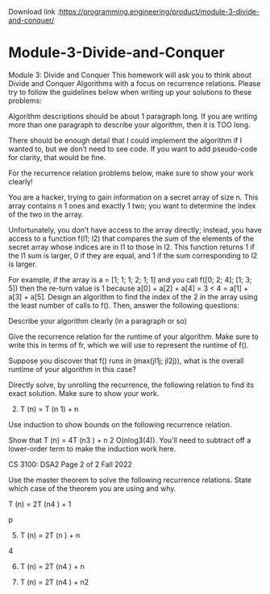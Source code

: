 Download link :https://programming.engineering/product/module-3-divide-and-conquer/

# Module-3-Divide-and-Conquer
Module 3: Divide and Conquer
This homework will ask you to think about Divide and Conquer Algorithms with a focus on recurrence relations. Please try to follow the guidelines below when writing up your solutions to these problems:

Algorithm descriptions should be about 1 paragraph long. If you are writing more than one paragraph to describe your algorithm, then it is TOO long.

There should be enough detail that I could implement the algorithm if I wanted to, but we don’t need to see code. If you want to add pseudo-code for clarity, that would be fine.

For the recurrence relation problems below, make sure to show your work clearly!

You are a hacker, trying to gain information on a secret array of size n. This array contains n 1 ones and exactly 1 two; you want to determine the index of the two in the array.

Unfortunately, you don’t have access to the array directly; instead, you have access to a function f(l1; l2) that compares the sum of the elements of the secret array whose indices are in l1 to those in l2. This function returns 1 if the l1 sum is larger, 0 if they are equal, and 1 if the sum corresponding to l2 is larger.

For example, if the array is a = [1; 1; 1; 2; 1; 1] and you call f([0; 2; 4]; [1; 3; 5]) then the re-turn value is 1 because a[0] + a[2] + a[4] = 3 < 4 = a[1] + a[3] + a[5]. Design an algorithm to find the index of the 2 in the array using the least number of calls to f(). Then, answer the following questions:

Describe your algorithm clearly (in a paragraph or so)

Give the recurrence relation for the runtime of your algorithm. Make sure to write this in terms of fr, which we will use to represent the runtime of f().

Suppose you discover that f() runs in (max(jl1j; jl2j)), what is the overall runtime of your algorithm in this case?

Directly solve, by unrolling the recurrence, the following relation to find its exact solution. Make sure to show your work.

2. T (n) = T (n 1) + n

Use induction to show bounds on the following recurrence relation.

Show that T (n) = 4T (n3 ) + n 2 O(nlog3(4)). You’ll need to subtract off a lower-order term to make the induction work here.

CS 3100: DSA2 Page 2 of 2 Fall 2022

Use the master theorem to solve the following recurrence relations. State which case of the theorem you are using and why.

T (n) = 2T (n4 ) + 1

p

5. T (n) = 2T (n ) + n

4

6. T (n) = 2T (n4 ) + n

7. T (n) = 2T (n4 ) + n2
